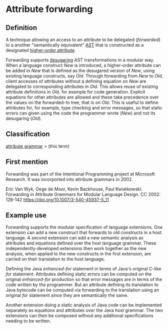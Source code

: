 # Attribute forwarding

## Definition
A technique allowing an access to an attribute to be delegated (*forwarded*) to a another "semantically equivalent" [AST](abstract_syntax_tree.md) that is constructed as a designated [higher-order attribute](higher-order_attribute.md).

Forwarding supports [desugaring](desugaring.md) AST transformations in a modular way. When a language construct *New* is introduced, a higher-order attribute can be added in *New* that is defined as the desugared version of *New*, using existing language constructs, say *Old*. Through forwarding from *New* to *Old*, client accesses of attributes without a defining equation on *New* are delegated to corresponding attributes in *Old*. This allows reuse of existing attribute definitions in *Old*, for example for code generation. Explicit equations for other attributes are allowed and these take precedence over the values on the forwarded-to tree, that is on *Old*.  This is useful to define attributes for, for example, type checking and error messages, so that static errors can given using the code the programmer wrote (*New*) and not its desugaring (*Old*).

## Classification
[attribute grammar](attribute_grammar.md) \> (this term)

## First mention
Forwarding was part of the Intentional Programming project at Microsoft Research.  It was incorported into attribute grammars in 2002.

Eric Van Wyk, Oege de Moor, Kevin Backhouse, Paul Kwiatkowski:
Forwarding in Attribute Grammars for Modular Language Design. CC 2002: 128-142
https://doi.org/10.1007/3-540-45937-5_11

## Example use

Forwarding supports the modular specification of language extensions. One extension can add a new construct that forwards to old constructs in a host language.  A second extension can add a new semantic analysis as attributes and equations defined over the host language grammar.  These independently-developed extensions then work together as the new analysis, when applied to the new constructs in the first extension, are carried on their translation to the host language.

Defining the Java *enhanced-for* statement in terms of Java's original C-like *for* statement.  Attributes defining static errors can be computed on the original *enhanced-for* production so that error messages are in terms of the code written by the programmer. But an attribute defining its translation to Java bytecode can be computed via forwarding to the translation using an original *for* statement since they are semantically the same.

Another extension doing a static analysis of Java code can be implemented separately as equations and attributes over the Java host grammar. The two extensions can then be composed without any additional specifications needing to be written.



